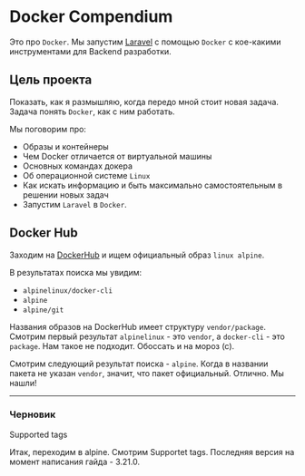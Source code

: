 # Docker Compendium

Это про `Docker`.
Мы запустим [Laravel](https://laravel.com) с помощью `Docker` с кое-какими инструментами для Backend разработки.

## Цель проекта

Показать, как я размышляю, когда передо мной стоит новая задача.
Задача понять `Docker`, как с ним работать.

Мы поговорим про:

- Образы и контейнеры
- Чем Docker отличается от виртуальной машины
- Основных командах докера
- Об операционной системе `Linux`
- Как искать информацию и быть максимально самостоятельным в решении новых задач
- Запустим `Laravel` в `Docker`.

## Docker Hub

Заходим на [DockerHub](https://hub.docker.com) и ищем официальный образ `linux alpine`.

В результатах поиска мы увидим:

- `alpinelinux/docker-cli`
- `alpine`
- `alpine/git`

Названия образов на DockerHub имеет структуру `vendor/package`.
Смотрим первый результат `alpinelinux` - это `vendor`, а `docker-cli` - это `package`. Нам такое не подходит.
Обоссать и на мороз (с).

Смотрим следующий результат поиска - `alpine`. 
Когда в названии пакета не указан `vendor`, значит, что пакет официальный. Отлично. Мы нашли!

---
### Черновик

Supported tags

Итак, переходим в alpine. Смотрим Supportet tags. Последняя версия на момент написания гайда - 3.21.0.